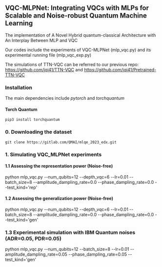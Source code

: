 ## VQC-MLPNet: Integrating VQCs with MLPs for Scalable and Noise-robust Quantum Machine Learning
The implementation of A Novel Hybrid quantum-classical Architecture with An Interplay Between MLP and VQC

Our codes include the experiments of VQC-MLPNet (mlp_vqc.py) and its experimental running file (mlp_vqc_exp.py)

The simulations of TTN-VQC can be referred to our previous repo: https://github.com/jqi41/TTN-VQC and https://github.com/jqi41/Pretrained-TTN-VQC

### Installation 

The main dependencies include *pytorch* and *torchquantum*

#### Torch Quantum 
```
pip3 install torchquantum
```

 ### 0. Downloading the dataset
```
git clone https://gitlab.com/QMAI/mlqe_2023_edx.git
```

### 1. Simulating VQC_MLPNet experiments

#### 1.1 Assessing the representation power (Noise-free)
python mlp_vqc.py --num_qubits=12 --depth_vqc=6 --lr=0.01 --batch_size=8 --amplitude_dampling_rate=0.0 --phase_dampling_rate=0.0 --test_kind='rep'

#### 1.2 Assessing the generalization power (Noise-free)
python mlp_vqc.py --num_qubits=12 --depth_vqc=6 --lr=0.01 --batch_size=8 --amplitude_dampling_rate=0.0 --phase_dampling_rate=0.0 --test_kind='gen'

### 1.3 Experimental simulation with IBM Quantum noises (ADR=0.05, PDR=0.05)
python mlp_vqc.py --num_qubits=12 --batch_size=8 --lr=0.01 --amplitude_dampling_rate=0.05 --phase_dampling_rate=0.05 --test_kind='gen'
